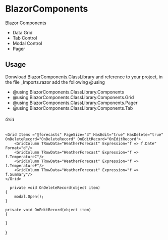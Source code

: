 # BlazorComponents
Blazor Components
  - Data Grid
  - Tab Control
  - Modal Control
  - Pager

## Usage
Donwload BlazorComponents.ClassLibrary and reference to your project, in the file _Imports.razor add the following @using 
- @using BlazorComponents.ClassLibrary.Components
- @using BlazorComponents.ClassLibrary.Components.Grid
- @using BlazorComponents.ClassLibrary.Components.Pager
- @using BlazorComponents.ClassLibrary.Components.Tab

###### Grid

    <Grid Items ="@forecasts" PageSize="3" HasEdit="true" HasDelete="true" OnDeleteRecord="OnDeleteRecord" OnEditRecord="OnEditRecord">
        <GridColumn TRowData="WeatherForecast" Expression="f => f.Date" Format="d"/>
        <GridColumn TRowData="WeatherForecast" Expression="f => f.TemperatureC"/>
        <GridColumn TRowData="WeatherForecast" Expression="f => f.TemperatureF"/>
        <GridColumn TRowData="WeatherForecast" Expression="f => f.Summary"/>
    </Grid>
    
      private void OnDeleteRecord(object item)
    {
        modal.Open();
    }

    private void OnEditRecord(object item)
    {
        
    }
}
